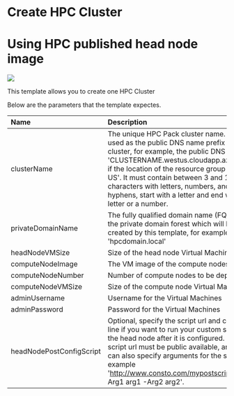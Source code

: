 # Create HPC Cluster

# Using HPC published head node image
<a href="https://portal.azure.com/#create/Microsoft.Template/uri/https%3A%2F%2Fraw.githubusercontent.com%2Fsunbinzhu%2Fazure-quickstart-templates%2Fmaster%2Fcreate-hpc-cluster%2Fazuredeploy.json" target="_blank">
    <img src="http://azuredeploy.net/deploybutton.png"/>
</a>

This template allows you to create one HPC Cluster

Below are the parameters that the template expectes.

| Name   | Description    |
|:--- |:---|
| clusterName | The unique HPC Pack cluster name. It is also used as the public DNS name prefix for the cluster, for example, the public DNS name is 'CLUSTERNAME.westus.cloudapp.azure.com' if the location of the resource group is 'West US'. It must contain between 3 and 15 characters with letters, numbers, and hyphens, start with a letter and end with a letter or a number. |
| privateDomainName | The fully qualified domain name (FQDN) for the private domain forest which will be created by this template, for example 'hpcdomain.local' |
| headNodeVMSize | Size of the head node Virtual Machine |
| computeNodeImage | The VM image of the compute nodes |
| computeNodeNumber | Number of compute nodes to be deployed |
| computeNodeVMSize | Size of the compute node Virtual Machine |
| adminUsername  | Username for the Virtual Machines  |
| adminPassword  | Password for the Virtual Machines  |
| headNodePostConfigScript  | Optional, specify the script url and command line if you want to run your custom script on the head node after it is configured. The script url must be public available, and you can also specify arguments for the script, for example 'http://www.consto.com/mypostscript.ps1 -Arg1 arg1 -Arg2 arg2'. |